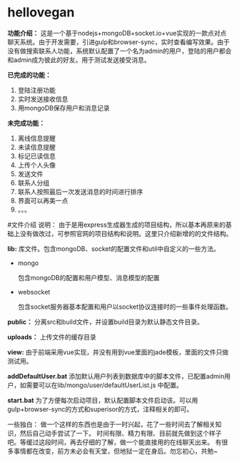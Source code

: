 # hellovegan
**功能介绍：** 这是一个基于nodejs+mongoDB+socket.io+vue实现的一款点对点聊天系统。由于开发需要，引进gulp和browser-sync，实时查看编写效果。由于没有做搜索联系人功能，系统默认配置了一个名为admin的用户，登陆的用户都会和admin成为彼此的好友。用于测试发送接受消息。

**已完成的功能：**
	
1. 登陆注册功能
2. 实时发送接收信息
3. 用mongoDB保存用户和消息记录

**未完成功能：**

1. 离线信息提醒
2. 未读信息提醒
3. 标记已读信息
4. 上传个人头像
5. 发送文件
6. 联系人分组
7. 联系人按照最后一次发送消息的时间进行排序
8. 界面可以再美一点
9. 。。。

#文件介绍
说明： 由于是用express生成器生成的项目结构，所以基本再原来的基础上没有做改过，可参照官网的项目结构和说明。这里只介绍新增的的文件结构。

**lib:**
库文件。包含mongoDB、socket的配置文件和util中自定义的一些方法。



-  mongo

	包含mongoDB的配置和用户模型、消息模型的配置


- websocket

	包含socket服务器基本配置和用户以socket协议连接时的一些事件处理函数。 

**public：** 分离src和build文件，并设置build目录为默认静态文件目录。

**uploads：** 上传文件的缓存目录

**view:** 由于前端采用vue实现，并没有用到vue里面的jade模板，里面的文件只做测试用。

**addDefaultUser.bat** 添加默认用户列表到数据库中的脚本文件，已配置admin用户，如需要可以在lib/mongo/user/defaultUserList.js 中配置。

**start.bat**  为了方便每次启动项目，默认配置脚本文件启动该。可以用gulp+browser-sync的方式和superisor的方式，注释相关的即可。


一些独白： 做一个这样的东西也是由于一时兴起，花了一些时间去了解相关知识，然后自己动手尝试了一下。 时间有限、精力有限、目前就先做到这个样子吧。等缓过这段时间，再去仔细的了解，做一个能直接用的在线聊天出来。 有很多事情都在改变，前方未必会有天堂，但地狱一定在身后。勿忘初心，共勉~